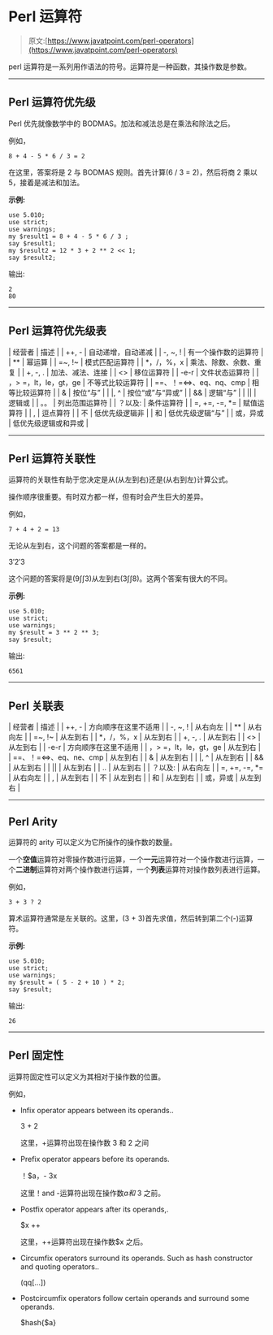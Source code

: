 # Perl 运算符

> 原文:[https://www.javatpoint.com/perl-operators](https://www.javatpoint.com/perl-operators)

perl 运算符是一系列用作语法的符号。运算符是一种函数，其操作数是参数。

* * *

## Perl 运算符优先级

Perl 优先就像数学中的 BODMAS。加法和减法总是在乘法和除法之后。

例如，

```
8 + 4 - 5 * 6 / 3 = 2

```

在这里，答案将是 2 与 BODMAS 规则。首先计算(6 / 3 = 2)，然后将商 2 乘以 5，接着是减法和加法。

**示例:**

```
use 5.010;
use strict;
use warnings;
my $result1 = 8 + 4 - 5 * 6 / 3 ;
say $result1;
my $result2 = 12 * 3 + 2 ** 2 << 1;
say $result2;

```

输出:

```
2
80

```

* * *

## Perl 运算符优先级表

| 经营者 | 描述 |
| ++, - | 自动递增，自动递减 |
| -, ~, ! | 有一个操作数的运算符 |
| ** | 幂运算 |
| =~, !~ | 模式匹配运算符 |
| *，/，%，x | 乘法、除数、余数、重复 |
| +, -, . | 加法、减法、连接 |
| <> | 移位运算符 |
| -e-r | 文件状态运算符 |
| ，> =，lt，le，gt，ge | 不等式比较运算符 |
| ==、！=<=>、eq、nq、cmp | 相等比较运算符 |
| & | 按位“与” |
| &#124;, ^ | 按位“或”与“异或” |
| && | 逻辑“与” |
| &#124;&#124; | 逻辑或 |
| 。。 | 列出范围运算符 |
| ？以及: | 条件运算符 |
| =, +=, -=, *= | 赋值运算符 |
| , | 逗点算符 |
| 不 | 低优先级逻辑非 |
| 和 | 低优先级逻辑“与” |
| 或，异或 | 低优先级逻辑或和异或 |

* * *

## Perl 运算符关联性

运算符的关联性有助于您决定是从(从左到右)还是(从右到左)计算公式。

操作顺序很重要。有时双方都一样，但有时会产生巨大的差异。

例如，

```
7 + 4 + 2 = 13

```

无论从左到右，这个问题的答案都是一样的。

3′2′3

这个问题的答案将是(9∫∫3)从左到右(3∫∫8)。这两个答案有很大的不同。

**示例:**

```
use 5.010;
use strict;
use warnings;
my $result = 3 ** 2 ** 3;
say $result;

```

输出:

```
6561

```

* * *

## Perl 关联表

| 经营者 | 描述 |
| ++, - | 方向顺序在这里不适用 |
| -, ~, ! | 从右向左 |
| ** | 从右向左 |
| =~, !~ | 从左到右 |
| *，/，%，x | 从左到右 |
| +, -, . | 从左到右 |
| <> | 从左到右 |
| -e-r | 方向顺序在这里不适用 |
| ，> =，lt，le，gt，ge | 从左到右 |
| ==、！=<=>、eq、ne、cmp | 从左到右 |
| & | 从左到右 |
| &#124;, ^ | 从左到右 |
| && | 从左到右 |
| &#124;&#124; | 从左到右 |
| .. | 从左到右 |
| ？以及: | 从右向左 |
| =, +=, -=, *= | 从右向左 |
| , | 从左到右 |
| 不 | 从左到右 |
| 和 | 从左到右 |
| 或，异或 | 从左到右 |

* * *

## Perl Arity

运算符的 arity 可以定义为它所操作的操作数的数量。

一个**空值**运算符对零操作数进行运算，一个**一元**运算符对一个操作数进行运算，一个**二进制**运算符对两个操作数进行运算，一个**列表**运算符对操作数列表进行运算。

例如，

```
3 + 3 ? 2

```

算术运算符通常是左关联的。这里，(3 + 3)首先求值，然后转到第二个(-)运算符。

**示例:**

```
use 5.010;
use strict;
use warnings;
my $result = ( 5 - 2 + 10 ) * 2;
say $result;

```

输出:

```
26

```

* * *

## Perl 固定性

运算符固定性可以定义为其相对于操作数的位置。

例如，

*   Infix operator appears between its operands..

    3 + 2

    这里，+运算符出现在操作数 3 和 2 之间

*   Prefix operator appears before its operands.

    ！$a，- 3x

    这里！and -运算符出现在操作数$a 和$ 3 之前。

*   Postfix operator appears after its operands,.

    $x ++

    这里，++运算符出现在操作数$x 之后。

*   Circumfix operators surround its operands. Such as hash constructor and quoting operators..

    (qq[...])

*   Postcircumfix operators follow certain operands and surround some operands.

    $hash{$a}